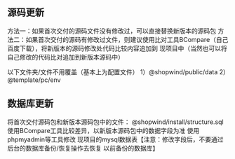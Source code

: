 ## 源码更新

方法一：如果首次交付的源码文件没有修改过，可以直接替换新版本的源码包
方法二：如果首次交付的源码有修改过文件，则建议使用比对工具BCompare（自己百度下载），将新版本的源码修改处代码比较内容追加到 现项目中（当然也可以将自己修改的代码比对追加到新版本源码中）

以下文件夹/文件不用覆盖（基本上为配置文件）
1）@shopwind/public/data
2）@template/pc/env

## 数据库更新

将首次交付源码包和新版本源码包中的文件： @shopwind/install/structure.sql  使用BCompare工具比较差异，以新版本源码包中的数据字段为准 使用phpmyadmin等工具修改 现项目的mysql数据表【注意：修改字段后，不要通过后台的数据库备份/恢复操作去恢复 以前备份的数据库】
